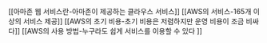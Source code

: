 [[아마존 웹 서비스란-아마존이 제공하는 클라우스 서비스]]
[[AWS의 서비스-165개 이상의 서비스 제공]]
[[AWS의 초기 비용-초기 비용은 저렴하지만 운영 비용이 조금 비싸다]]
[[AWS의 사용 방법-누구라도 쉽게 서비스를 이용할 수 있다 ]]



